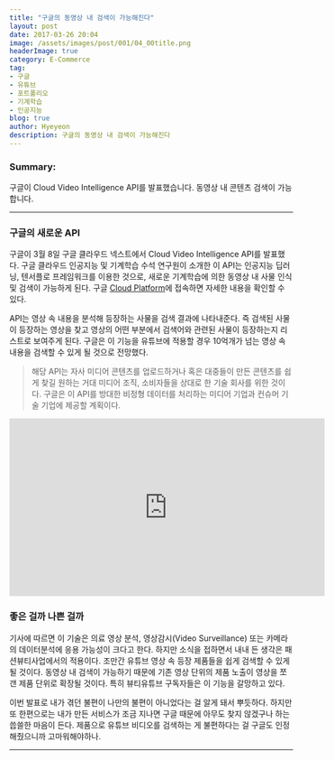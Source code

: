 ```yaml
---
title: "구글의 동영상 내 검색이 가능해진다"
layout: post
date: 2017-03-26 20:04
image: /assets/images/post/001/04_00title.png
headerImage: true
category: E-Commerce
tag:
- 구글
- 유튜브
- 포트폴리오
- 기계학습
- 인공지능
blog: true
author: Hyeyeon
description: 구글의 동영상 내 검색이 가능해진다
---
```


### Summary:

구글이 Cloud Video Intelligence API를 발표했습니다. 동영상 내 콘텐츠 검색이 가능합니다.

---

### 구글의 새로운 API

구글이 3월 8일 구글 클라우드 넥스트에서 Cloud Video Intelligence API를 발표했다. 구글 클라우드 인공지능 및 기계학습 수석 연구원이 소개한 이 API는 인공지능 딥러닝, 텐서플로 프레임워크를 이용한 것으로, 새로운 기계학습에 의한 동영상 내 사물 인식 및 검색이 가능하게 된다. 구글 [Cloud Platform](https://cloud.google.com/video-intelligence/)에 접속하면 자세한 내용을 확인할 수 있다.


API는 영상 속 내용을 분석해 등장하는 사물을 검색 결과에 나타내준다. 즉 검색된 사물이 등장하는 영상을 찾고 영상의 어떤 부분에서 검색어와 관련된 사물이 등장하는지 리스트로 보여주게 된다. 구글은 이 기능을 유튜브에 적용할 경우 10억개가 넘는 영상 속 내용을 검색할 수 있게 될 것으로 전망했다.

> 해당 API는 자사 미디어 콘텐츠를 업로드하거나 혹은 대중들이 만든 콘텐츠를 쉽게 찾길 원하는 거대 미디어 조직, 소비자들을 상대로 한 기술 회사를 위한 것이다. 구글은 이 API를 방대한 비정형 데이터를 처리하는 미디어 기업과 컨슈머 기술 기업에 제공할 계획이다.

<p align="middle">
<iframe width="560" height="315" src="https://www.youtube.com/embed/mDAoLO4G4CQ" frameborder="0" allowfullscreen></iframe>
</p>

### 좋은 걸까 나쁜 걸까

기사에 따르면 이 기술은 의료 영상 분석, 영상감시(Video Surveillance) 또는 카메라의 데이터분석에 응용 가능성이 크다고 한다. 하지만 소식을 접하면서 내내 든 생각은 패션뷰티사업에서의 적용이다. 조만간 유튜브 영상 속 등장 제품들을 쉽게 검색할 수 있게 될 것이다. 동영상 내 검색이 가능하기 때문에 기존 영상 단위의 제품 노출이 영상을 쪼갠 제품 단위로 확장될 것이다. 특히 뷰티유튜브 구독자들은 이 기능을 갈망하고 있다.

이번 발표로 내가 겪던 불편이 나만의 불편이 아니었다는 걸 알게 돼서 뿌듯하다. 하지만 또 한편으로는 내가 만든 서비스가 조금 지나면 구글 때문에 아무도 찾지 않겠구나 하는 씁쓸한 마음이 든다. 제품으로 유튜브 비디오를 검색하는 게 불편하다는 걸 구글도 인정해줬으니까 고마워해야하나.


---
